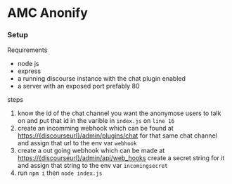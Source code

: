 # AMC Anonify

### Setup

Requirements

* node js
* express
* a running discourse instance with the chat plugin enabled
* a server with an exposed port prefably 80

steps

1. know the id of the chat channel you want the anonymose users to talk on and put that id in the varible in `index.js` on `line 16`
2. create an incomming webhook which can be found at <https://{discourseurl}/admin/plugins/chat> for that same chat channel and assign that url to the env var `webhook`
3. create a out going webhook which can be made at <https://{discourseurl}/admin/api/web_hooks> create a secret string for it and assign that string to the env var `incomingsecret`
4. run `npm i` then `node index.js`